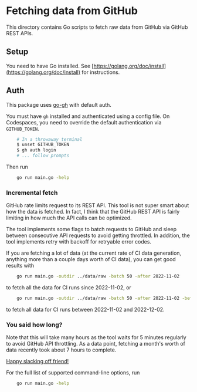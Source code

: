 # Fetching data from GitHub

This directory contains Go scripts to fetch raw data from GitHub via GitHub REST APIs.

## Setup

You need to have Go installed. See [https://golang.org/doc/install](https://golang.org/doc/install) for instructions.

## Auth

This package uses [go-gh](https://github.com/cli/go-gh) with default auth.

You must have `gh` installed and authenticated using a config file. On Codespaces, you need to override the default authentication via `GITHUB_TOKEN`.

```sh
    # In a throwaway terminal
    $ unset GITHUB_TOKEN
    $ gh auth login
    # ... follow prompts
```

Then run

```sh
    go run main.go -help
```

### Incremental fetch

GitHub rate limits request to its REST API. This tool is not super smart about how the data is fetched. In fact, I think that the GitHub REST API is fairly limiting in how much the API calls can be optimized.

The tool implements some flags to batch requests to GitHub and sleep between consecutive API requests to avoid getting throttled. In addition, the tool implements retry with backoff for retryable error codes.

If you are fetching a lot of data (at the current rate of CI data generation, anything more than a couple days worth of CI data), you can get good results with

```sh
    go run main.go -outdir ../data/raw -batch 50 -after 2022-11-02
```

to fetch all the data for CI runs since 2022-11-02, or

```sh
    go run main.go -outdir ../data/raw -batch 50 -after 2022-11-02 -before 2022-12-02
```

to fetch all data for CI runs between 2022-11-02 and 2022-12-02.

### You said how long?

Note that this will take many hours as the tool waits for 5 minutes regularly to avoid GitHub API throttling. As a data point, fetching a month's worth of data recently took about 7 hours to complete.

[Happy slacking off friend!](https://xkcd.com/303/)

For the full list of supported command-line options, run

```sh
    go run main.go -help
```
